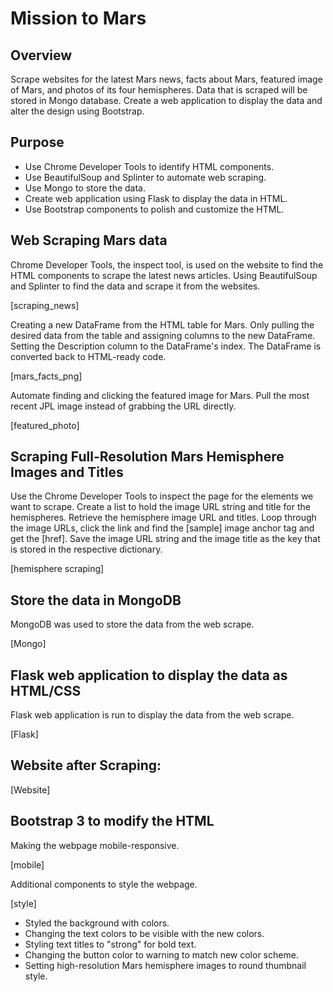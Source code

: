 # Mission to Mars
## Overview
 Scrape websites for the latest Mars news, facts about Mars, featured image of Mars, and photos of its four hemispheres. Data that is scraped will be stored in Mongo database. Create a web application to display the data and alter the design using Bootstrap.

## Purpose
* Use Chrome Developer Tools to identify HTML components.
*  Use BeautifulSoup and Splinter to automate web scraping.
* Use Mongo to store the data.
* Create web application using Flask to display the data in HTML.
* Use Bootstrap components to polish and customize the HTML.

## Web Scraping Mars data

Chrome Developer Tools, the inspect tool, is used on the website to find the HTML components to scrape the latest news articles. Using BeautifulSoup and Splinter to find the data and scrape it from the websites.

[scraping_news]

Creating a new DataFrame from the HTML table for Mars. Only pulling the desired data from the table and assigning columns to the new DataFrame. Setting the Description column to the DataFrame's index. The DataFrame is converted back to HTML-ready code.

[mars_facts_png]

Automate finding and clicking the featured image for Mars. Pull the most recent JPL image instead of grabbing the URL directly. 

[featured_photo]

## Scraping Full-Resolution Mars Hemisphere Images and Titles

Use the Chrome Developer Tools to inspect the page for the elements we want to scrape. Create a list to hold the image URL string and title for the hemispheres. Retrieve the hemisphere image URL and titles. Loop through the image URLs, click the link and find the [sample] image anchor tag and get the [href]. Save the image URL string and the image title as the key that is stored in the respective dictionary.

[hemisphere scraping]

## Store the data in MongoDB

MongoDB was used to store the data from the web scrape. 

[Mongo]

## Flask web application to display the data as HTML/CSS

Flask web application is run to display the data from the web scrape. 

[Flask]

## Website after Scraping:

[Website]

## Bootstrap 3 to modify the HTML

Making the webpage mobile-responsive.

[mobile]

Additional components to style the webpage.

[style]

* Styled the background with colors. 
* Changing the text colors to be visible with the new colors.
* Styling text titles to "strong" for bold text.
* Changing the button color to warning to match new color scheme.
* Setting high-resolution Mars hemisphere images to round thumbnail style.

